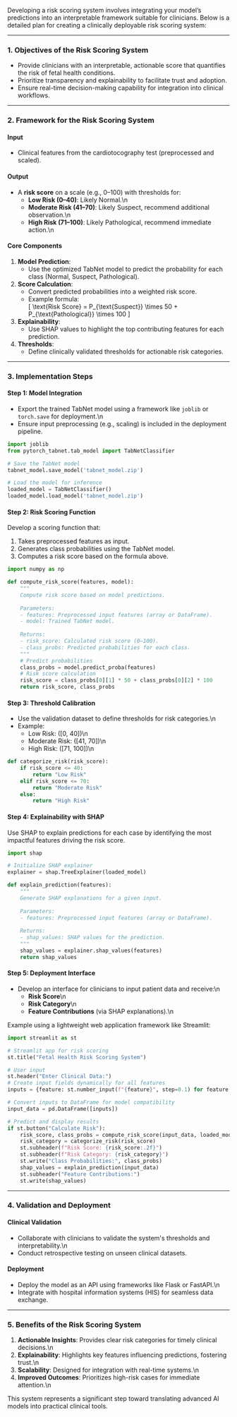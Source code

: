 Developing a risk scoring system involves integrating your model’s predictions into an interpretable framework suitable for clinicians. Below is a detailed plan for creating a clinically deployable risk scoring system:

---

### **1. Objectives of the Risk Scoring System**
- Provide clinicians with an interpretable, actionable score that quantifies the risk of fetal health conditions.
- Prioritize transparency and explainability to facilitate trust and adoption.
- Ensure real-time decision-making capability for integration into clinical workflows.

---

### **2. Framework for the Risk Scoring System**
#### **Input**
- Clinical features from the cardiotocography test (preprocessed and scaled).
  
#### **Output**
- A **risk score** on a scale (e.g., 0–100) with thresholds for:
  - **Low Risk (0–40)**: Likely Normal.\n  
  - **Moderate Risk (41–70)**: Likely Suspect, recommend additional observation.\n  
  - **High Risk (71–100)**: Likely Pathological, recommend immediate action.\n  

#### **Core Components**
1. **Model Prediction**:
   - Use the optimized TabNet model to predict the probability for each class (Normal, Suspect, Pathological).
2. **Score Calculation**:
   - Convert predicted probabilities into a weighted risk score.
   - Example formula:  
     \[
     \text{Risk Score} = P_{\text{Suspect}} \times 50 + P_{\text{Pathological}} \times 100
     \]
3. **Explainability**:
   - Use SHAP values to highlight the top contributing features for each prediction.
4. **Thresholds**:
   - Define clinically validated thresholds for actionable risk categories.

---

### **3. Implementation Steps**
#### **Step 1: Model Integration**
- Export the trained TabNet model using a framework like `joblib` or `torch.save` for deployment.\n  
- Ensure input preprocessing (e.g., scaling) is included in the deployment pipeline.

```python
import joblib
from pytorch_tabnet.tab_model import TabNetClassifier

# Save the TabNet model
tabnet_model.save_model('tabnet_model.zip')

# Load the model for inference
loaded_model = TabNetClassifier()
loaded_model.load_model('tabnet_model.zip')
```

#### **Step 2: Risk Scoring Function**
Develop a scoring function that:
1. Takes preprocessed features as input.
2. Generates class probabilities using the TabNet model.
3. Computes a risk score based on the formula above.

```python
import numpy as np

def compute_risk_score(features, model):
    """
    Compute risk score based on model predictions.
    
    Parameters:
    - features: Preprocessed input features (array or DataFrame).
    - model: Trained TabNet model.
    
    Returns:
    - risk_score: Calculated risk score (0–100).
    - class_probs: Predicted probabilities for each class.
    """
    # Predict probabilities
    class_probs = model.predict_proba(features)
    # Risk score calculation
    risk_score = class_probs[0][1] * 50 + class_probs[0][2] * 100
    return risk_score, class_probs
```

#### **Step 3: Threshold Calibration**
- Use the validation dataset to define thresholds for risk categories.\n  
- Example:  
  - Low Risk: \([0, 40]\)\n  
  - Moderate Risk: \([41, 70]\)\n  
  - High Risk: \([71, 100]\)\n  

```python
def categorize_risk(risk_score):
    if risk_score <= 40:
        return "Low Risk"
    elif risk_score <= 70:
        return "Moderate Risk"
    else:
        return "High Risk"
```

#### **Step 4: Explainability with SHAP**
Use SHAP to explain predictions for each case by identifying the most impactful features driving the risk score.

```python
import shap

# Initialize SHAP explainer
explainer = shap.TreeExplainer(loaded_model)

def explain_prediction(features):
    """
    Generate SHAP explanations for a given input.
    
    Parameters:
    - features: Preprocessed input features (array or DataFrame).
    
    Returns:
    - shap_values: SHAP values for the prediction.
    """
    shap_values = explainer.shap_values(features)
    return shap_values
```

#### **Step 5: Deployment Interface**
- Develop an interface for clinicians to input patient data and receive:\n  
  - **Risk Score**\n  
  - **Risk Category**\n  
  - **Feature Contributions** (via SHAP explanations).\n  

Example using a lightweight web application framework like Streamlit:

```python
import streamlit as st

# Streamlit app for risk scoring
st.title("Fetal Health Risk Scoring System")

# User input
st.header("Enter Clinical Data:")
# Create input fields dynamically for all features
inputs = {feature: st.number_input(f"{feature}", step=0.1) for feature in X.columns}

# Convert inputs to DataFrame for model compatibility
input_data = pd.DataFrame([inputs])

# Predict and display results
if st.button("Calculate Risk"):
    risk_score, class_probs = compute_risk_score(input_data, loaded_model)
    risk_category = categorize_risk(risk_score)
    st.subheader(f"Risk Score: {risk_score:.2f}")
    st.subheader(f"Risk Category: {risk_category}")
    st.write("Class Probabilities:", class_probs)
    shap_values = explain_prediction(input_data)
    st.subheader("Feature Contributions:")
    st.write(shap_values)
```

---

### **4. Validation and Deployment**
#### **Clinical Validation**
- Collaborate with clinicians to validate the system's thresholds and interpretability.\n  
- Conduct retrospective testing on unseen clinical datasets.

#### **Deployment**
- Deploy the model as an API using frameworks like Flask or FastAPI.\n  
- Integrate with hospital information systems (HIS) for seamless data exchange.

---

### **5. Benefits of the Risk Scoring System**
1. **Actionable Insights**: Provides clear risk categories for timely clinical decisions.\n  
2. **Explainability**: Highlights key features influencing predictions, fostering trust.\n  
3. **Scalability**: Designed for integration with real-time systems.\n  
4. **Improved Outcomes**: Prioritizes high-risk cases for immediate attention.\n  

This system represents a significant step toward translating advanced AI models into practical clinical tools. 
